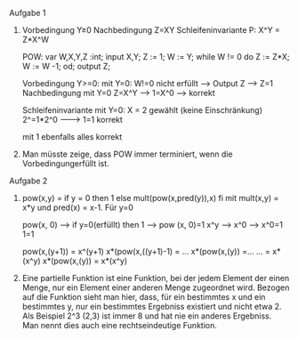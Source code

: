 Aufgabe 1

1.	Vorbedingung Y≥0
	Nachbedingung Z=XY
	Schleifeninvariante P: X^Y = Z*X^W

	POW:
	var W,X,Y,Z :int;
	input X,Y;
	Z := 1;
	W := Y;
	while W != 0 do
		Z := Z*X;
		W := W -1;
	od;
	output Z;
  
	Vorbedingung Y>=0:
		mit Y=0:
			W!=0 nicht erfüllt --> Output Z --> Z=1
	Nachbedingung mit Y=0
		Z=X^Y --> 1=X^0 --> korrekt

	Schleifeninvariante mit Y=0:
	X = 2 gewählt (keine Einschränkung)
	2^=1*2^0 ---> 1=1 korrekt

	mit 1 ebenfalls alles korrekt
	
2.	Man müsste zeige, dass POW immer terminiert, wenn die Vorbedingungerfüllt ist.


Aufgabe 2

1.	pow(x,y) = if y = 0 then 1
           else mult(pow(x,pred(y)),x)
           fi
	mit mult(x,y) = x*y und pred(x) = x-1.
	Für y=0

	pow(x, 0) --> if y=0(erfüllt) then 1 --> pow (x, 0)=1
	x^y --> x^0 --> x^0=1
	1=1

	pow(x,(y+1)) 		= x^(y+1)
	x*(pow(x,((y+1)-1) 	= ...
	x*(pow(x,(y))		=...
	...			 		= x*(x^y)
	x*(pow(x,(y))		= x*(x^y)
	
	
2.	Eine partielle Funktion ist eine Funktion, bei der jedem Element der einen Menge, nur ein Element einer anderen Menge 
	zugeordnet wird. Bezogen auf die Funktion sieht man hier, dass, für ein bestimmtes x und ein bestimmtes y, nur ein bestimmtes
	Ergebniss existiert und nicht etwa 2. Als Beispiel 2^3 (2,3) ist immer 8 und hat nie ein anderes Ergebniss. Man nennt 
	dies auch eine rechtseindeutige Funktion.
	
